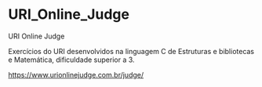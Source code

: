 # URI_Online_Judge
URI Online Judge

Exercícios do URI desenvolvidos na linguagem C de Estruturas e
bibliotecas e Matemática, dificuldade superior a 3.

https://www.urionlinejudge.com.br/judge/
